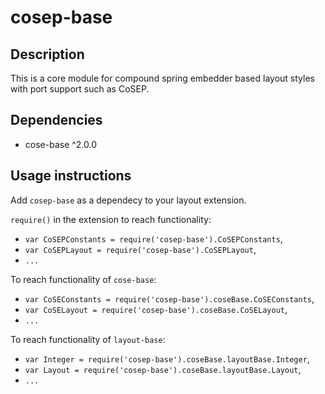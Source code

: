 cosep-base
================================================================================

## Description

This is a core module for compound spring embedder based layout styles with port support such as CoSEP.

## Dependencies

 * cose-base ^2.0.0

## Usage instructions

Add `cosep-base` as a dependecy to your layout extension.

`require()` in the extension to reach functionality:

 * `var CoSEPConstants = require('cosep-base').CoSEPConstants`,
 * `var CoSEPLayout = require('cosep-base').CoSEPLayout`,
 * `...`

To reach functionality of `cose-base`:

 * `var CoSEConstants = require('cosep-base').coseBase.CoSEConstants`,
 * `var CoSELayout = require('cosep-base').coseBase.CoSELayout`,
 * `...`

To reach functionality of `layout-base`:

 * `var Integer = require('cosep-base').coseBase.layoutBase.Integer`,
 * `var Layout = require('cosep-base').coseBase.layoutBase.Layout`,
 * `...`
